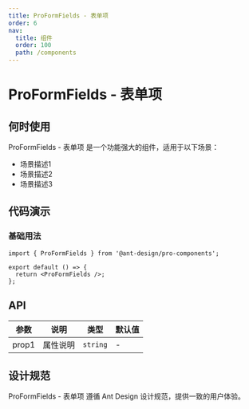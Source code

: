 ```yaml
---
title: ProFormFields - 表单项
order: 6
nav:
  title: 组件
  order: 100
  path: /components
---
```


# ProFormFields - 表单项

## 何时使用

ProFormFields - 表单项 是一个功能强大的组件，适用于以下场景：

- 场景描述1
- 场景描述2
- 场景描述3

## 代码演示

### 基础用法

```tsx
import { ProFormFields } from '@ant-design/pro-components';

export default () => {
  return <ProFormFields />;
};
```

## API

| 参数  | 说明     | 类型     | 默认值 |
| ----- | -------- | -------- | ------ |
| prop1 | 属性说明 | `string` | -      |

## 设计规范

ProFormFields - 表单项 遵循 Ant Design 设计规范，提供一致的用户体验。
